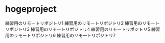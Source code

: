# hogeproject

練習用のリモートリポジトリ1
練習用のリモートリポジトリ2
練習用のリモートリポジトリ3
練習用のリモートリポジトリ4
練習用のリモートリポジトリ5
練習用のリモートリポジトリ6
練習用のリモートリポジトリ7
